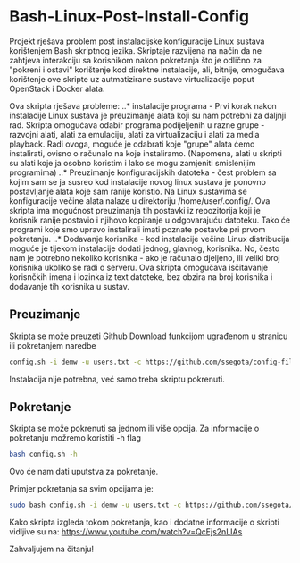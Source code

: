 # Bash-Linux-Post-Install-Config

Projekt rješava problem post instalacijske konfiguracije Linux sustava korištenjem Bash skriptnog jezika. Skriptaje razvijena na način da ne zahtjeva interakciju sa korisnikom nakon pokretanja što je odlično za "pokreni i ostavi" korištenje kod direktne instalacije, ali, bitnije, omogučava korištenje ove skripte uz autmatizirane sustave virtualizacije poput OpenStack i Docker alata.

Ova skripta rješava probleme:
..* instalacije programa - Prvi korak nakon instalacije Linux sustava je preuzimanje alata koji su nam potrebni za daljnji rad. Skripta omogućava odabir programa podijeljenih u razne grupe - razvojni alati, alati za emulaciju, alati za virtualizaciju i alati za media playback. Radi ovoga, moguće je odabrati koje "grupe" alata ćemo instalirati, ovisno o računalo na koje instaliramo. (Napomena, alati u skripti su alati koje ja osobno koristim i lako se mogu zamjeniti smislenijim programima)
..* Preuzimanje konfiguracijskih datoteka - čest problem sa kojim sam se ja susreo kod instalacije novog linux sustava je ponovno postavljanje alata koje sam ranije koristio. Na Linux sustavima se konfiguracije večine alata nalaze u direktoriju /home/user/.config/. Ova skripta ima mogućnost preuzimanja tih postavki iz repozitorija koji je korisnik ranije postavio i njihovo kopiranje u odgovarajuću datoteku. Tako će programi koje smo upravo instalirali imati poznate postavke pri prvom pokretanju.
..* Dodavanje korisnika - kod instalacije večine Linux distribucija moguće je tijekom instalacije dodati jednog, glavnog, korisnika. No, često nam je potrebno nekoliko korisnika - ako je računalo djeljeno, ili veliki broj korisnika ukoliko se radi o serveru. Ova skripta omogučava isčitavanje korisnčkih imena i lozinka iz text datoteke, bez obzira na broj korisnika i dodavanje tih korisnika u sustav.

## Preuzimanje

Skripta se može preuzeti Github Download funkcijom ugrađenom u stranicu ili pokretanjem naredbe

```bash
config.sh -i demw -u users.txt -c https://github.com/ssegota/config-files
```

Instalacija nije potrebna, već samo treba skriptu pokrenuti.

## Pokretanje

Skripta se može pokrenuti sa jednom ili više opcija. Za informacije o pokretanju možremo koristiti -h flag

```bash
bash config.sh -h
```

Ovo će nam dati uputstva za pokretanje. 

Primjer pokretanja sa svim opcijama je:

```bash
sudo bash config.sh -i demw -u users.txt -c https://github.com/ssegota/config-files
```

Kako skripta izgleda tokom pokretanja, kao i dodatne informacije o skripti vidljive su na: <https://www.youtube.com/watch?v=QcEjs2nLIAs>

Zahvaljujem na čitanju!
